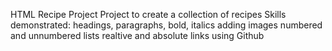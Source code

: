 HTML Recipe Project
Project to create a collection of recipes
Skills demonstrated:
headings, paragraphs, bold, italics
adding images
numbered and unnumbered lists
realtive and absolute links
using Github